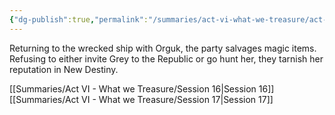 ```yaml
---
{"dg-publish":true,"permalink":"/summaries/act-vi-what-we-treasure/act-vi-what-we-treasure/"}
---
```


Returning to the wrecked ship with Orguk, the party salvages magic items. Refusing to either invite Grey to the Republic or go hunt her, they tarnish her reputation in New Destiny.


 [[Summaries/Act VI - What we Treasure/Session 16\|Session 16]]
 [[Summaries/Act VI - What we Treasure/Session 17\|Session 17]]

